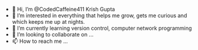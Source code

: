 - 👋 Hi, I’m @CodedCaffeine411 Krish Gupta
- 👀 I’m interested in everything that helps me grow, gets me curious and which keeps me up at nights.
- 🌱 I’m currently learning version control, computer network programming
- 💞️ I’m looking to collaborate on ...
- 📫 How to reach me ...

<!---
CodedCaffeine411/CodedCaffeine411 is a ✨ special ✨ repository because its `README.md` (this file) appears on your GitHub profile.
You can click the Preview link to take a look at your changes.
--->
